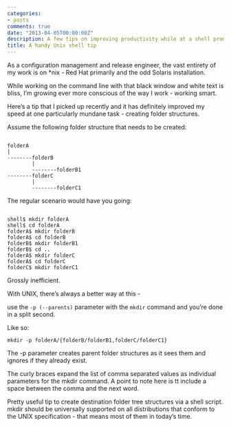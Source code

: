 ```yaml
---
categories:
- posts
comments: true
date: "2013-04-05T00:00:00Z"
description: A few tips on improving productivity while at a shell prompt.
title: A handy Unix shell tip
---
```

<p>As a configuration management and release engineer, the vast entirety of my work is on *nix - Red Hat primarily and the odd Solaris installation.</p>

<p>While working on the command line with that black window and white text is bliss, I’m growing ever more conscious of the way I work - working smart.</p>

<p>Here’s a tip that I picked up recently and it has definitely improved my speed at one particularly mundane task - creating folder structures.</p>

<p>Assume the following folder structure that needs to be created:</p>

<pre><code>
folderA
|
--------folderB
        |
        --------folderB1
--------folderC
        |
        --------folderC1
</code></pre>

<p>The regular scenario would have you going:</p>

<pre><code>
shell$ mkdir folderA
shell$ cd folderA
folderA$ mkdir folderB
folderA$ cd folderB
folderB$ mkdir folderB1
folderB$ cd ..
folderA$ mkdir folderC
folderA$ cd folderC
folderC$ mkdir folderC1
</code></pre>

<p>Grossly inefficient.</p>

<p>With UNIX, there’s always a better way at this -</p>

<p>use the <code>-p (--parents)</code> parameter with the <code>mkdir</code> command and you’re done in a split second.</p>

<p>Like so:</p>

<pre><code>mkdir -p folderA/{folderB/folderB1,folderC/folderC1}</code></pre>

<p>The -p parameter creates parent folder structures as it sees them and ignores if they already exist.</p>

<p>The curly braces expand the list of comma separated values as individual parameters for the mkdir command. A point to note here is tt include a space between the comma and the next word.</p>

<p>Pretty useful tip to create destination folder tree structures via a shell script. mkdir should be universally supported on all distributions that conform to the UNIX specification - that means most of them in today’s time.</p>
